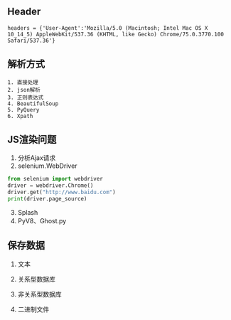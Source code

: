 
## Header 

```
headers = {'User-Agent':'Mozilla/5.0 (Macintosh; Intel Mac OS X 10_14_5) AppleWebKit/537.36 (KHTML, like Gecko) Chrome/75.0.3770.100 Safari/537.36'}
```


## 解析方式

 	1. 直接处理
 	2. json解析
 	3. 正则表达式
 	4. BeautifulSoup
 	5. PyQuery
 	6. Xpath



## JS渲染问题

1. 分析Ajax请求
2. selenium.WebDriver

```python
from selenium import webdriver
driver = webdriver.Chrome()
driver.get("http://www.baidu.com")
print(driver.page_source)
```

3. Splash
4. PyV8、Ghost.py



## 保存数据

1. 文本

2. 关系型数据库
3. 非关系型数据库
4. 二进制文件